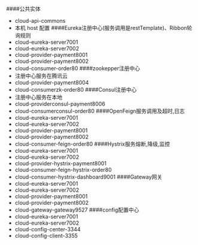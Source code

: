 ####公共实体
* cloud-api-commons
* 本机 host 配置
####Eureka注册中心(服务调用是restTemplate)、Ribbon轮询规则
* cloud-eureka-server7001
* cloud-eureka-server7002
* cloud-provider-payment8001
* cloud-provider-payment8002
* cloud-consumer-order80
####zookepper注册中心
* 注册中心服务在腾讯云
* cloud-provider-payment8004
* cloud-consumerzk-order80
####Consul注册中心
* 注册中心服务在本地
* cloud-providerconsul-payment8006
* cloud-consumerconsul-order80
####OpenFeign服务调用及超时,日志
* cloud-eureka-server7001
* cloud-eureka-server7002
* cloud-provider-payment8001
* cloud-provider-payment8002
* cloud-consumer-feign-order80
####Hystrix服务熔断,降级,监控
* cloud-eureka-server7001
* cloud-eureka-server7002
* cloud-provider-hystrix-payment8001
* cloud-consumer-feign-hystrix-order80
* cloud-consumer-hystrix-dashboard9001
####Gateway网关
* cloud-eureka-server7001
* cloud-eureka-server7002
* cloud-provider-payment8001
* cloud-provider-payment8002
* cloud-gateway-gateway9527
####config配置中心
* cloud-eureka-server7001
* cloud-eureka-server7002
* cloud-config-center-3344
* cloud-config-client-3355
